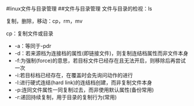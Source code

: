 #linux文件与目录管理
##文件与目录管理
文件与目录的检视：ls

复制，删除，移动：cp，rm，mv

cp：复制文件或目录
- -a：等同于-pdr
- -d：若来源档为连接档的属性(即链接文件)，则复制连结档属性而非文件本身
- -f:为强制(force)的意思，若目标文件已经存在且无法开启，则移除后再尝试一次
- -i:若目标档已经存在，在覆盖时会先询问动作的进行
- -l:进行硬式连结(hard link)的连结档创建，而非复制文件本身
- -p:连同文件属性一同复制过去，而非使用默认属性(备份常用)
- -r:递回持续复制，用于目录的复制行为(常用)

